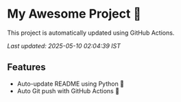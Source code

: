 # My Awesome Project 🚀

This project is automatically updated using GitHub Actions.

_Last updated: 2025-05-10 02:04:39 IST_

## Features
- Auto-update README using Python 🐍
- Auto Git push with GitHub Actions 🤖
